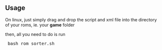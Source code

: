 ## Usage

On linux, just simply drag and drop the script and xml file into the directory of your roms, ie. your **game** folder

then, all you need to do is run

<pre lang="bash"> bash rom_sorter.sh </pre>
